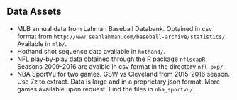 ## Data Assets

+ MLB annual data from Lahman Baseball Databank.  Obtained in csv format from `http://www.seanlahman.com/baseball-archive/statistics/`.  Available in `mlb/`.
+ Hothand shot sequence data available in `hothand/`.
+ NFL play-by-play data obtained through the R package `nflscapR`.  Seasons 2009-2016 are avaible in csv format in the directory `nfl_pxp/`.
+ NBA SportVu for two games.  GSW vs Cleveland from 2015-2016 season.  Use 7z to extract.  Data is large and in a proprietary json format.  More games available upon request.  Find the files in `nba_sportvu/`.